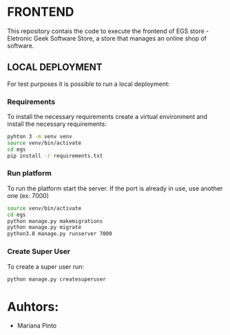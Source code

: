 # FRONTEND

This repository contais the code to execute the frontend of EGS store - Eletronic Geek Software Store, a store that manages an online shop of software.

## LOCAL DEPLOYMENT

For test purposes it is possible to run a local deployment:

### Requirements
To install the necessary requirements create a virtual environment and install the necessary requirements:

```bash
pyhton 3 -m venv venv
source venv/bin/activate
cd egs
pip install -r requirements.txt
```


### Run platform
To run the platform start the server. If the port is already in use, use another one (ex: 7000)

```bash
source venv/bin/activate
cd egs
python manage.py makemigrations
python manage.py migrate
python3.8 manage.py runserver 7000
```

### Create Super User
To create a super user run:

```bash
python manage.py createsuperuser
```

# Auhtors:
- Mariana Pinto
